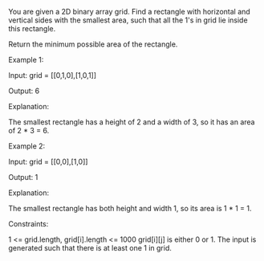 You are given a 2D binary array grid. Find a rectangle with horizontal and vertical sides with the smallest area, such that all the 1's in grid lie inside this rectangle.

Return the minimum possible area of the rectangle.

Example 1:

Input: grid = [[0,1,0],[1,0,1]]

Output: 6

Explanation:

The smallest rectangle has a height of 2 and a width of 3, so it has an area of 2 \* 3 = 6.

Example 2:

Input: grid = [[0,0],[1,0]]

Output: 1

Explanation:

The smallest rectangle has both height and width 1, so its area is 1 \* 1 = 1.

Constraints:

1 <= grid.length, grid[i].length <= 1000
grid[i][j] is either 0 or 1.
The input is generated such that there is at least one 1 in grid.
